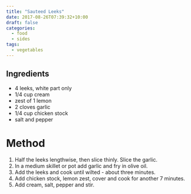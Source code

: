 ```yaml
---
title: "Sauteed Leeks"
date: 2017-08-26T07:39:32+10:00
draft: false
categories: 
  - food
  - sides
tags:
  - vegetables
---
```

## Ingredients

* 4 leeks, white part only
* 1/4 cup cream
* zest of 1 lemon
* 2 cloves garlic
* 1/4 cup chicken stock
* salt and pepper

# Method
1. Half the leeks lengthwise, then slice thinly. Slice the garlic.
1. In a medium skillet or pot add garlic and fry in olive oil.
1. Add the leeks and cook until wilted - about three minutes.
1. Add chicken stock, lemon zest, cover and cook for another 7 minutes.
1. Add cream, salt, pepper and stir.
